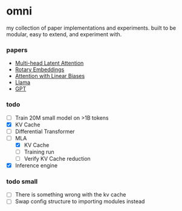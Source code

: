 # omni
my collection of paper implementations and experiments. built to be modular, easy to extend, and experiment with.


### papers

- [Multi-head Latent Attention](/experiments/mla)
- [Rotary Embeddings](/omni/modules/pos_embeddings.py#L59)
- [Attention with Linear Biases](/omni/modules/pos_embeddings.py#L176)
- [Llama](/omni/architectures/llama.py)
- [GPT](/omni/architectures/gpt.py)


### todo

- [ ] Train 20M small model on >1B tokens
- [x] KV Cache
- [ ] Differential Transformer
- [ ] MLA
  - [x] KV Cache
  - [ ] Training run
  - [ ] Verify KV Cache reduction
- [x] Inference engine

### todo small
- [ ] There is something wrong with the kv cache
- [ ] Swap config structure to importing modules instead
